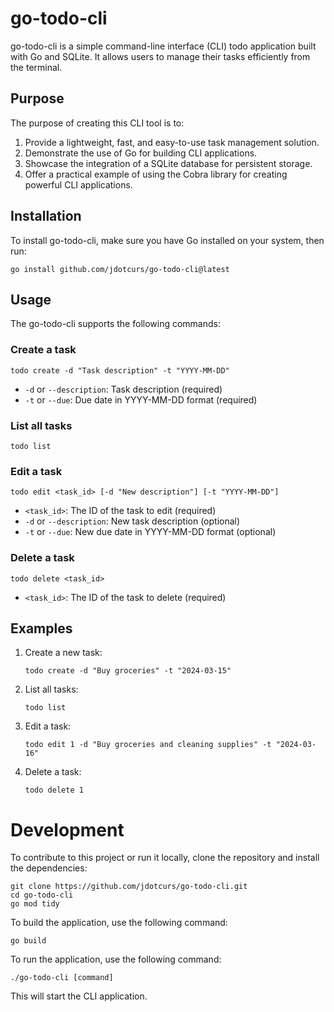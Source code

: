 # go-todo-cli

go-todo-cli is a simple command-line interface (CLI) todo application built with Go and SQLite. It allows users to manage their tasks efficiently from the terminal.

## Purpose

The purpose of creating this CLI tool is to:

1. Provide a lightweight, fast, and easy-to-use task management solution.
2. Demonstrate the use of Go for building CLI applications.
3. Showcase the integration of a SQLite database for persistent storage.
4. Offer a practical example of using the Cobra library for creating powerful CLI applications.

## Installation

To install go-todo-cli, make sure you have Go installed on your system, then run:

```
go install github.com/jdotcurs/go-todo-cli@latest
```

## Usage

The go-todo-cli supports the following commands:

### Create a task

```
todo create -d "Task description" -t "YYYY-MM-DD"
```

- `-d` or `--description`: Task description (required)
- `-t` or `--due`: Due date in YYYY-MM-DD format (required)

### List all tasks

```
todo list
```

### Edit a task

```
todo edit <task_id> [-d "New description"] [-t "YYYY-MM-DD"]
```

- `<task_id>`: The ID of the task to edit (required)
- `-d` or `--description`: New task description (optional)
- `-t` or `--due`: New due date in YYYY-MM-DD format (optional)

### Delete a task

```
todo delete <task_id>
```

- `<task_id>`: The ID of the task to delete (required)

## Examples

1. Create a new task:
   ```
   todo create -d "Buy groceries" -t "2024-03-15"
   ```

2. List all tasks:
   ```
   todo list
   ```

3. Edit a task:
   ```
   todo edit 1 -d "Buy groceries and cleaning supplies" -t "2024-03-16"
   ```

4. Delete a task:
   ```
   todo delete 1
   ```

# Development

To contribute to this project or run it locally, clone the repository and install the dependencies:

```
git clone https://github.com/jdotcurs/go-todo-cli.git
cd go-todo-cli
go mod tidy
```

To build the application, use the following command:

```
go build
```

To run the application, use the following command:

```
./go-todo-cli [command]
```

This will start the CLI application.


